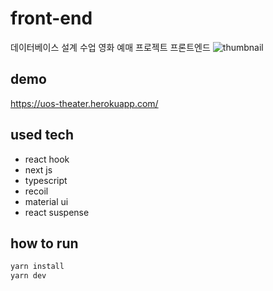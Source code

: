 # front-end

데이터베이스 설계 수업 영화 예매 프로젝트 프론트엔드
![thumbnail](./thumb.gif)

## demo

<https://uos-theater.herokuapp.com/>

## used tech

- react hook
- next js
- typescript
- recoil
- material ui
- react suspense

## how to run

```sh
yarn install
yarn dev
```
